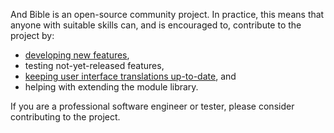 And Bible is an open-source community project. In practice, this means that anyone with suitable skills can, and is encouraged to, contribute to the project by: 

- [developing new features](https://github.com/AndBible/and-bible/issues?q=is%3Aissue+is%3Aopen+label%3A%22Type%3A+Feature%22),
- testing not-yet-released features,
- [keeping user interface translations up-to-date](https://github.com/AndBible/and-bible/wiki/Translating-User-Interface), and
- helping with extending the module library.

If you are a professional software engineer or tester, please consider contributing to the project. 
